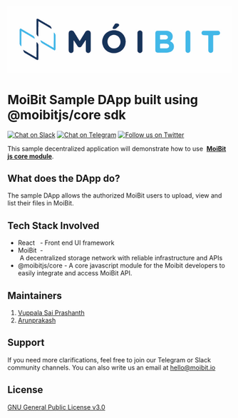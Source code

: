 ![MoiBit](https://raw.githubusercontent.com/moibit/logo-assets/master/logos/moibit-solo-banner.jpg)
# MoiBit Sample DApp built using @moibitjs/core sdk

[![Chat on Slack](https://img.shields.io/badge/Slack-MoiBit%20Slack%20community-blue)](https://join.slack.com/t/moibit/signup)
[![Chat on Telegram](https://img.shields.io/badge/Telegram-MoiBit%20Telegram%20community-blue)](https://t.me/moibit)
[![Follow us on Twitter](https://img.shields.io/badge/Twitter-MoiBit%20Twitter-blue?style=social&logo=twitter)](https://twitter.com/moibitio)


This sample decentralized application will demonstrate how to use 
[**MoiBit js core module**](https://github.com/moibit/core).


## What does the DApp do?

The sample DApp allows the authorized MoiBit users to upload, view and list their files in MoiBit.

## Tech Stack Involved

- React   - Front end UI framework
- MoiBit  - A decentralized storage network with reliable infrastructure and APIs
- @moibitjs/core - A core javascript module for the Moibit developers to easily integrate and access MoiBit API.


## Maintainers
1.  [Vuppala Sai Prashanth](https://github.com/its-VSP)
2.  [Arunprakash](https://github.com/Arunprakash1414)


## Support

If you need more clarifications, feel free to join our Telegram or Slack community channels. You can also write us an email at [hello@moibit.io](mailto:hello@moibit.io)

## License

[GNU General Public License v3.0](https://github.com/moibit/Moibit-Sample-DApp/blob/master/LICENSE)
